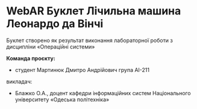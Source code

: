 # WebAR Буклет Лічильна машина Леонардо да Вінчі
Буклет створено як результат виконання лабораторної роботи з дисципліни
«Операційні системи»

**Команда проєкту:** 
+ студент Мартинюк Дмитро Андрійович група АІ-211


викладач:
+ Блажко О.А., доцент кафедри інформаційних систем Національного
університету «Одеська політехніка»
